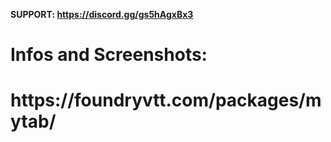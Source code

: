 <b>SUPPORT: https://discord.gg/gs5hAgxBx3</b>
<h1>Infos and Screenshots:</h1>
<h1><b>https://foundryvtt.com/packages/mytab/</h1>
